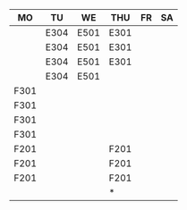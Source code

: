 |MO  |TU  |WE  |THU |FR|SA|
|----|----|----|----|--|--|
|    |E304|E501|E301|  |  |
|    |E304|E501|E301|  |  |
|    |E304|E501|E301|  |  |
|    |E304|E501|    |  |  |
|F301|    |    |    |  |  |
|F301|    |    |    |  |  |
|F301|    |    |    |  |  |
|F301|    |    |    |  |  |
|F201|    |    |F201|  |  |
|F201|    |    |F201|  |  |
|F201|    |    |F201|  |  |
|    |    |    |*   |  |  |
